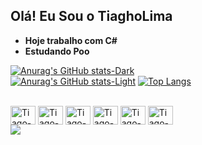 ## Olá! Eu Sou o TiaghoLima

-  **Hoje trabalho com C#**
-  **Estudando Poo**

[![Anurag's GitHub stats-Dark](https://github-readme-stats.vercel.app/api?username=anuraghazra&show_icons=true&theme=dark#gh-dark-mode-only)](https://github.com/anuraghazra/github-readme-stats#gh-dark-mode-only)  
[![Anurag's GitHub stats-Light](https://github-readme-stats.vercel.app/api?username=anuraghazra&show_icons=true&theme=default#gh-light-mode-only)](https://github.com/anuraghazra/github-readme-stats#gh-light-mode-only)  [![Top Langs](https://github-readme-stats.vercel.app/api/top-langs/?username=anuraghazra&hide_progress=true)](https://github.com/anuraghazra/github-readme-stats)

<div style="display: inline_block"><br>

  <img align="center" alt="Tiago-Js" height="30" width="40" src="https://cdn.jsdelivr.net/gh/devicons/devicon/icons/javascript/javascript-original.svg" />

  <img align="center" alt="Tiago-Ts" height="30" width="40" src="https://cdn.jsdelivr.net/gh/devicons/devicon/icons/css3/css3-original.svg" />


  <img align="center" alt="Tiago-HTML" height="30" width="40" src="https://cdn.jsdelivr.net/gh/devicons/devicon/icons/php/php-original.svg" />

  <img align="center" alt="Tiago-CSS" height="30" width="40" src="https://cdn.jsdelivr.net/gh/devicons/devicon/icons/java/java-original.svg" />

  <img align="center" alt="Tiago-Python" height="30" width="40" src="https://cdn.jsdelivr.net/gh/devicons/devicon/icons/csharp/csharp-original.svg" />

  <img align="center" alt="Tiago-Csharp" height="30" width="40" src="https://cdn.jsdelivr.net/gh/devicons/devicon/icons/html5/html5-original.svg" />


</div>

<div> 
  <a href="https://www.instagram.com/f.tiagolima/" target="_blank"><img src="https://img.shields.io/badge/-Instagram-%23E4405F?style=for-the-badge&logo=instagram&logoColor=white" target="_blank"></a>  
</div>
